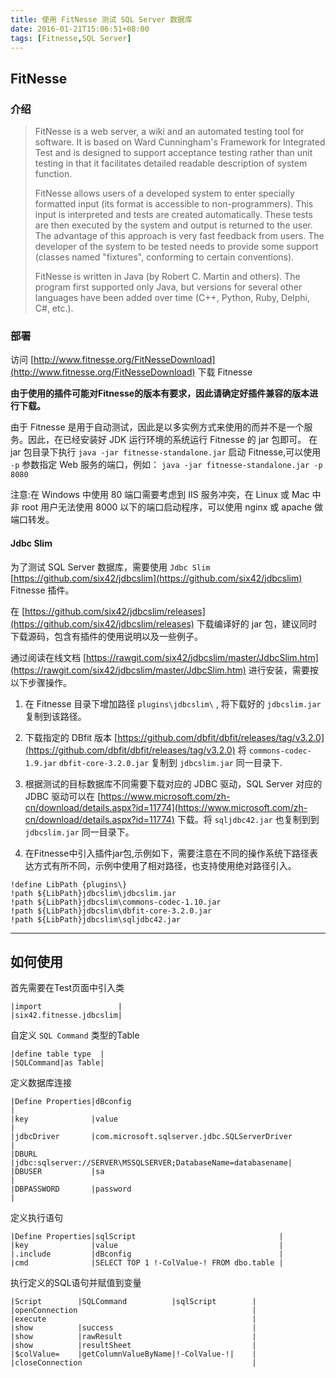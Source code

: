 ```yaml
---
title: 使用 FitNesse 测试 SQL Server 数据库
date: 2016-01-21T15:06:51+08:00
tags: [Fitnesse,SQL Server]
---
```

## FitNesse

### 介绍

> FitNesse is a web server, a wiki and an automated testing tool for software. It is based on Ward Cunningham's Framework for Integrated Test and is designed to support acceptance testing rather than unit testing in that it facilitates detailed readable description of system function.
>
> FitNesse allows users of a developed system to enter specially formatted input (its format is accessible to non-programmers). This input is interpreted and tests are created automatically. These tests are then executed by the system and output is returned to the user. The advantage of this approach is very fast feedback from users. The developer of the system to be tested needs to provide some support (classes named "fixtures", conforming to certain conventions).
>
> FitNesse is written in Java (by Robert C. Martin and others). The program first supported only Java, but versions for several other languages have been added over time (C++, Python, Ruby, Delphi, C#, etc.).

<!--more-->

### 部署

访问 [http://www.fitnesse.org/FitNesseDownload](http://www.fitnesse.org/FitNesseDownload) 下载 Fitnesse

**由于使用的插件可能对Fitnesse的版本有要求，因此请确定好插件兼容的版本进行下载。**

由于 Fitnesse 是用于自动测试，因此是以多实例方式来使用的而并不是一个服务。因此，在已经安装好 JDK 运行环境的系统运行 Fitnesse 的 jar 包即可。
在 jar 包目录下执行 `java -jar fitnesse-standalone.jar` 启动 Fitnesse,可以使用 `-p` 参数指定 Web 服务的端口，例如： `java -jar fitnesse-standalone.jar -p 8080`

注意:在 Windows 中使用 80 端口需要考虑到 IIS 服务冲突，在 Linux 或 Mac 中非 root 用户无法使用 8000 以下的端口启动程序，可以使用 nginx 或 apache 做端口转发。

#### Jdbc Slim

为了测试 SQL Server 数据库，需要使用 `Jdbc Slim` [https://github.com/six42/jdbcslim](https://github.com/six42/jdbcslim) Fitnesse 插件。

在 [https://github.com/six42/jdbcslim/releases](https://github.com/six42/jdbcslim/releases) 下载编译好的 jar 包，建议同时下载源码，包含有插件的使用说明以及一些例子。

通过阅读在线文档 [https://rawgit.com/six42/jdbcslim/master/JdbcSlim.htm](https://rawgit.com/six42/jdbcslim/master/JdbcSlim.htm) 进行安装，需要按以下步骤操作。

1. 在 Fitnesse 目录下增加路径 `plugins\jdbcslim\` , 将下载好的 `jdbcslim.jar` 复制到该路径。

1. 下载指定的 DBfit 版本 [https://github.com/dbfit/dbfit/releases/tag/v3.2.0](https://github.com/dbfit/dbfit/releases/tag/v3.2.0) 将 `commons-codec-1.9.jar` `dbfit-core-3.2.0.jar` 复制到 `jdbcslim.jar` 同一目录下.

1. 根据测试的目标数据库不同需要下载对应的 JDBC 驱动，SQL Server 对应的 JDBC 驱动可以在 [https://www.microsoft.com/zh-cn/download/details.aspx?id=11774](https://www.microsoft.com/zh-cn/download/details.aspx?id=11774) 下载。将 `sqljdbc42.jar` 也复制到到 `jdbcslim.jar` 同一目录下。

1. 在Fitnesse中引入插件jar包,示例如下，需要注意在不同的操作系统下路径表达方式有所不同，示例中使用了相对路径，也支持使用绝对路径引入。

```markup
!define LibPath {plugins\}
!path ${LibPath}jdbcslim\jdbcslim.jar
!path ${LibPath}jdbcslim\commons-codec-1.10.jar
!path ${LibPath}jdbcslim\dbfit-core-3.2.0.jar
!path ${LibPath}jdbcslim\sqljdbc42.jar
```

---

## 如何使用

首先需要在Test页面中引入类

```markup
|import                 |
|six42.fitnesse.jdbcslim|
```

自定义 `SQL Command` 类型的Table

```
|define table type  |
|SQLCommand|as Table|
```

定义数据库连接

```
|Define Properties|dBconfig                                                     |
|key              |value                                                        |
|jdbcDriver       |com.microsoft.sqlserver.jdbc.SQLServerDriver                 |
|DBURL            |jdbc:sqlserver://SERVER\MSSQLSERVER;DatabaseName=databasename|
|DBUSER           |sa                                                           |
|DBPASSWORD       |password                                                     |
```

定义执行语句

```
|Define Properties|sqlScript                                |
|key              |value                                    |
|.include         |dBconfig                                 |
|cmd              |SELECT TOP 1 !-ColValue-! FROM dbo.table |
```

执行定义的SQL语句并赋值到变量

```
|Script        |SQLCommand          |sqlScript        |
|openConnection                                       |
|execute                                              |
|show          |success                               |
|show          |rawResult                             |
|show          |resultSheet                           |
|$colValue=    |getColumnValueByName|!-ColValue-!|    |
|closeConnection                                      |
```
